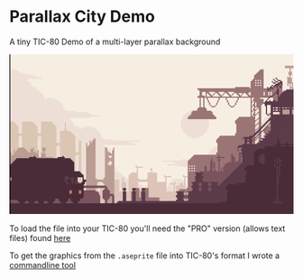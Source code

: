 # Parallax City Demo
A tiny TIC-80 Demo of a multi-layer parallax background 

![Example of exciting gameplay](parallax-preview.gif)

To load the file into your TIC-80 you'll need the "PRO" version (allows text files) found [here](https://nesbox.itch.io/tic80)

To get the graphics from the `.aseprite` file into TIC-80's format I wrote a [commandline tool](https://github.com/mvu-one/SpriteEater)
